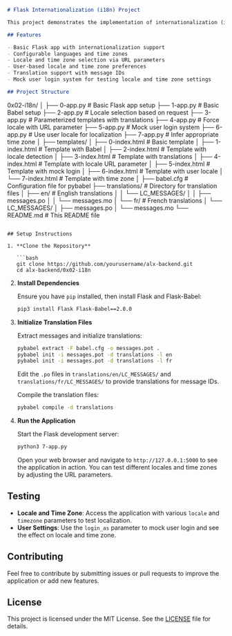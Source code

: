 
```markdown
# Flask Internationalization (i18n) Project

This project demonstrates the implementation of internationalization (i18n) in a Flask web application using Flask-Babel. The application supports multiple languages, time zones, and allows users to select their locale and time zone through URL parameters or user settings.

## Features

- Basic Flask app with internationalization support
- Configurable languages and time zones
- Locale and time zone selection via URL parameters
- User-based locale and time zone preferences
- Translation support with message IDs
- Mock user login system for testing locale and time zone settings

## Project Structure

```
0x02-i18n/
│
├── 0-app.py               # Basic Flask app setup
├── 1-app.py               # Basic Babel setup
├── 2-app.py               # Locale selection based on request
├── 3-app.py               # Parameterized templates with translations
├── 4-app.py               # Force locale with URL parameter
├── 5-app.py               # Mock user login system
├── 6-app.py               # Use user locale for localization
├── 7-app.py               # Infer appropriate time zone
│
├── templates/
│   ├── 0-index.html       # Basic template
│   ├── 1-index.html       # Template with Babel
│   ├── 2-index.html       # Template with locale detection
│   ├── 3-index.html       # Template with translations
│   ├── 4-index.html       # Template with locale URL parameter
│   ├── 5-index.html       # Template with mock login
│   ├── 6-index.html       # Template with user locale
│   └── 7-index.html       # Template with time zone
│
├── babel.cfg              # Configuration file for pybabel
├── translations/          # Directory for translation files
│   ├── en/                # English translations
│   │   └── LC_MESSAGES/
│   │       ├── messages.po
│   │       └── messages.mo
│   └── fr/                # French translations
│       └── LC_MESSAGES/
│           ├── messages.po
│           └── messages.mo
└── README.md              # This README file
```

## Setup Instructions

1. **Clone the Repository**

   ```bash
   git clone https://github.com/yourusername/alx-backend.git
   cd alx-backend/0x02-i18n
   ```

2. **Install Dependencies**

   Ensure you have `pip` installed, then install Flask and Flask-Babel:

   ```bash
   pip3 install Flask Flask-Babel==2.0.0
   ```

3. **Initialize Translation Files**

   Extract messages and initialize translations:

   ```bash
   pybabel extract -F babel.cfg -o messages.pot .
   pybabel init -i messages.pot -d translations -l en
   pybabel init -i messages.pot -d translations -l fr
   ```

   Edit the `.po` files in `translations/en/LC_MESSAGES/` and `translations/fr/LC_MESSAGES/` to provide translations for message IDs.

   Compile the translation files:

   ```bash
   pybabel compile -d translations
   ```

4. **Run the Application**

   Start the Flask development server:

   ```bash
   python3 7-app.py
   ```

   Open your web browser and navigate to `http://127.0.0.1:5000` to see the application in action. You can test different locales and time zones by adjusting the URL parameters.

## Testing

- **Locale and Time Zone**: Access the application with various `locale` and `timezone` parameters to test localization.
- **User Settings**: Use the `login_as` parameter to mock user login and see the effect on locale and time zone.

## Contributing

Feel free to contribute by submitting issues or pull requests to improve the application or add new features.

## License

This project is licensed under the MIT License. See the [LICENSE](LICENSE) file for details.

```
